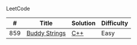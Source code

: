 LeetCode

<table>
<thead>
<tr>
<th>#</th>
<th>Title</th>
<th>Solution</th>
<th>Difficulty</th>
</tr>
</thead>
<tbody>
<tr>
<td>859</td>
<td><a href="https://leetcode.com/problems/buddy-strings/description/" rel="nofollow">Buddy Strings</a></td>
<td><a href="/haoel/leetcode/blob/master/algorithms/cpp/buddyStrings/BuddyStrings.cpp">C++</a></td>
<td>Easy</td>
</tr></tbody></table>
